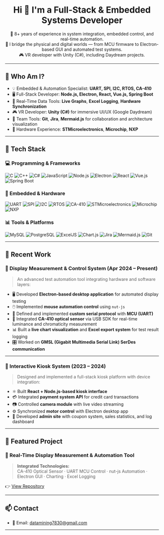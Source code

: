 <h1 align="center">Hi 👋 I'm a Full-Stack & Embedded Systems Developer</h1>

<p align="center">
  🎯 8+ years of experience in system integration, embedded control, and real-time automation.<br/>
  🧩 I bridge the physical and digital worlds — from MCU firmware to Electron-based GUI and automated test systems.<br/>
  🎮 VR developer with Unity (C#), including Daydream projects.
</p>

---

## 🚀 Who Am I?

- 💡 Embedded & Automation Specialist: **UART, SPI, I2C, RTOS, CA-410**
- 🖥️ Full-Stack Developer: **Node.js, Electron, React, Vue.js, Spring Boot**
- 🧪 Real-Time Data Tools: **Live Graphs**, **Excel Logging**, **Hardware Synchronization**
- 🎮 VR Developer: **Unity (C#)** for immersive UI/UX (Google Daydream)
- 👥 Team Tools: **Git**, **Jira**, **Mermaid.js** for collaboration and architecture visualization
- 🔬 Hardware Experience: **STMicroelectronics**, **Microchip**, **NXP**

---

## 🔧 Tech Stack

### 💻 Programming & Frameworks
![C](https://img.shields.io/badge/-C-00599C?style=flat-square&logo=c)
![C++](https://img.shields.io/badge/-C++-00599C?style=flat-square&logo=c%2B%2B)
![C#](https://img.shields.io/badge/-C%23-239120?style=flat-square&logo=c-sharp)
![JavaScript](https://img.shields.io/badge/-JavaScript-F7DF1E?style=flat-square&logo=javascript)
![Node.js](https://img.shields.io/badge/-Node.js-339933?style=flat-square&logo=node.js)
![Electron](https://img.shields.io/badge/-Electron-47848F?style=flat-square&logo=electron)
![React](https://img.shields.io/badge/-React-61DAFB?style=flat-square&logo=react)
![Vue.js](https://img.shields.io/badge/-Vue.js-4FC08D?style=flat-square&logo=vue.js)
![Spring Boot](https://img.shields.io/badge/-Spring%20Boot-6DB33F?style=flat-square&logo=springboot)

### 🔌 Embedded & Hardware
![UART](https://img.shields.io/badge/-UART-blue?style=flat-square)
![SPI](https://img.shields.io/badge/-SPI-blue?style=flat-square)
![I2C](https://img.shields.io/badge/-I2C-blue?style=flat-square)
![RTOS](https://img.shields.io/badge/-RTOS-gray?style=flat-square)
![CA-410](https://img.shields.io/badge/-CA--410-FF6F00?style=flat-square)
![STMicroelectronics](https://img.shields.io/badge/-STMicroelectronics-03234B?style=flat-square)
![Microchip](https://img.shields.io/badge/-Microchip-EC1C24?style=flat-square)
![NXP](https://img.shields.io/badge/-NXP-FFC20E?style=flat-square)

### 📊 Tools & Platforms
![MySQL](https://img.shields.io/badge/-MySQL-4479A1?style=flat-square&logo=mysql)
![PostgreSQL](https://img.shields.io/badge/-PostgreSQL-336791?style=flat-square&logo=postgresql)
![ExcelJS](https://img.shields.io/badge/-ExcelJS-217346?style=flat-square)
![Chart.js](https://img.shields.io/badge/-Chart.js-FF6384?style=flat-square)
![Jira](https://img.shields.io/badge/-Jira-0052CC?style=flat-square&logo=jira)
![Mermaid.js](https://img.shields.io/badge/-Mermaid.js-1ABC9C?style=flat-square)
![Git](https://img.shields.io/badge/-Git-F05032?style=flat-square&logo=git)

---

## 🧩 Recent Work

### 📌 Display Measurement & Control System (Apr 2024 – Present)

> An advanced test automation tool integrating hardware and software layers:
- 🖥️ Developed **Electron-based desktop application** for automated display testing
- 🖱️ Implemented **mouse automation control** using `nut-js`
- 📡 Defined and implemented **custom serial protocol** with **MCU (UART)**
- 🧪 Integrated **CA-410 optical sensor** via USB SDK for real-time luminance and chromaticity measurement
- 📊 Built a **live chart visualization** and **Excel export system** for test result logging
- 🎛️ Worked on **GMSL (Gigabit Multimedia Serial Link) SerDes communication**

---

### 📌 Interactive Kiosk System (2023 – 2024)

> Designed and implemented a full-stack kiosk platform with device integration:
- ⚛️ Built **React + Node.js-based kiosk interface**
- 💳 Integrated **payment system API** for credit card transactions
- 📷 Controlled **camera module** with live video streaming
- ⚙️ Synchronized **motor control** with Electron desktop app
- 🧾 Developed **admin site** with coupon system, sales statistics, and log dashboard

---

## 💼 Featured Project

### 🔬 Real-Time Display Measurement & Automation Tool

> **Integrated Technologies:**  
> CA-410 Optical Sensor · UART MCU Control · nut-js Automation · Electron GUI · Charting · Excel Logging

👉 [View Repository](https://github.com/your-username/display-measurement-tool)

---

## 📫 Contact

- 📧 Email: [datamining7830@gmail.com](mailto:datamining7830@gmail.com)

---


